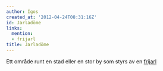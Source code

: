 ```yaml
---
author: Igos
created_at: '2012-04-24T08:31:16Z'
id: Jarladöme
links:
  mention:
  - frijarl
title: Jarladöme
---
```


Ett område runt en stad eller en stor by som styrs av en [frijarl]

  [frijarl]: frijarl
